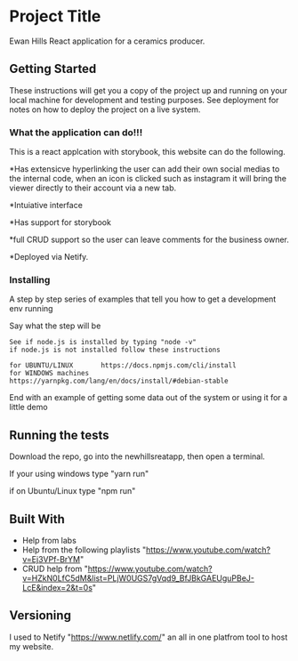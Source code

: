 # Project Title
Ewan Hills React application for a ceramics producer.

## Getting Started

These instructions will get you a copy of the project up and running on your local machine for development and testing purposes. See deployment for notes on how to deploy the project on a live system.

### What the application can do!!!

This is a react applcation with storybook, this website can do the following.

*Has extensicve hyperlinking the user can add their own social medias to the internal code, when an icon is clicked such as instagram it will bring the viewer directly to their account via a new tab.

*Intuiative interface

*Has support for storybook

*full CRUD support so the user can leave comments for the business owner.

*Deployed via Netify.

### Installing

A step by step series of examples that tell you how to get a development env running

Say what the step will be

```
See if node.js is installed by typing "node -v"
if node.js is not installed follow these instructions 

for UBUNTU/LINUX       https://docs.npmjs.com/cli/install
for WINDOWS machines   https://yarnpkg.com/lang/en/docs/install/#debian-stable
```



End with an example of getting some data out of the system or using it for a little demo

## Running the tests

Download the repo, go into the newhillsreatapp, then open a terminal.

If your using windows type "yarn run"

if on Ubuntu/Linux type "npm run"




## Built With

* Help from labs
* Help from the following playlists "https://www.youtube.com/watch?v=Ej3VPf-BrYM"
* CRUD help from "https://www.youtube.com/watch?v=HZkN0LfC5dM&list=PLjW0UGS7gVqd9_BfJBkGAEUguPBeJ-LcE&index=2&t=0s"


## Versioning

I used to Netify "https://www.netlify.com/" an all in one platfrom tool to host my website.

